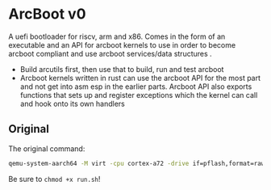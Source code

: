 # ArcBoot v0

A uefi bootloader for riscv, arm and x86. Comes in the form of an executable and an API for arcboot kernels to use in order to become arcboot compliant and use arcboot services/data structures .

- Build arcutils first, then use that to build, run and test arcboot
- Arcboot kernels written in rust can use the arcboot API for the most part and not get into asm esp in the earlier parts. Arcboot API also exports functions that sets up and register exceptions which the kernel can call and hook onto its own handlers

## Original

The original command:

```bash
qemu-system-aarch64 -M virt -cpu cortex-a72 -drive if=pflash,format=raw,unit=0,file=./build/aarch64/OVMF_EFI.fd,readonly=on -drive if=pflash,format=raw,unit=1,file=./build/aarch64/VARS.fd -kernel format=raw,file=build/arcboot.efi -serial mon:stdio -nographic -nodefaults -device virtio-rng-pci -smp cpus=8 -net none
```

Be sure to `chmod +x run.sh`!

